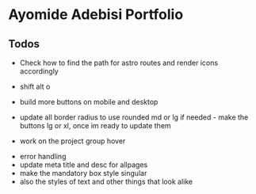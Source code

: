 # Ayomide Adebisi Portfolio

## Todos
- Check how to find the path for astro routes and render icons accordingly
- shift alt o
- build more buttons on mobile and desktop
- update all border radius to use rounded md or lg if needed - make the buttons lg or xl, once im ready to update them


- work on the project group hover
<!-- - correct the grid for knowme -->
- error handling
- update meta title and desc for allpages
- make the mandatory box style singular
- also the styles of text and other things that look alike